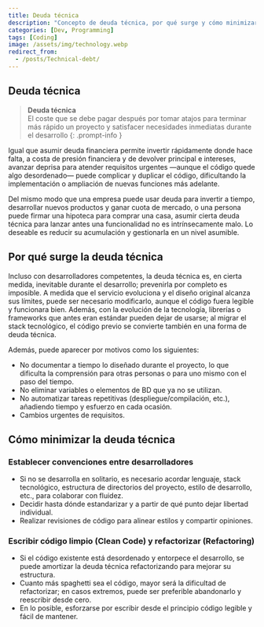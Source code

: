 ```yaml
---
title: Deuda técnica
description: "Concepto de deuda técnica, por qué surge y cómo minimizarla en el desarrollo de software mediante convenciones de equipo, código limpio y refactorización."
categories: [Dev, Programming]
tags: [Coding]
image: /assets/img/technology.webp
redirect_from:
  - /posts/Technical-debt/
---
```


## Deuda técnica
> **Deuda técnica**  
> El coste que se debe pagar después por tomar atajos para terminar más rápido un proyecto y satisfacer necesidades inmediatas durante el desarrollo
{: .prompt-info }

Igual que asumir deuda financiera permite invertir rápidamente donde hace falta, a costa de presión financiera y de devolver principal e intereses, avanzar deprisa para atender requisitos urgentes —aunque el código quede algo desordenado— puede complicar y duplicar el código, dificultando la implementación o ampliación de nuevas funciones más adelante.

Del mismo modo que una empresa puede usar deuda para invertir a tiempo, desarrollar nuevos productos y ganar cuota de mercado, o una persona puede firmar una hipoteca para comprar una casa, asumir cierta deuda técnica para lanzar antes una funcionalidad no es intrínsecamente malo. Lo deseable es reducir su acumulación y gestionarla en un nivel asumible.

## Por qué surge la deuda técnica
Incluso con desarrolladores competentes, la deuda técnica es, en cierta medida, inevitable durante el desarrollo; prevenirla por completo es imposible. A medida que el servicio evoluciona y el diseño original alcanza sus límites, puede ser necesario modificarlo, aunque el código fuera legible y funcionara bien. Además, con la evolución de la tecnología, librerías o frameworks que antes eran estándar pueden dejar de usarse; al migrar el stack tecnológico, el código previo se convierte también en una forma de deuda técnica.

Además, puede aparecer por motivos como los siguientes:
- No documentar a tiempo lo diseñado durante el proyecto, lo que dificulta la comprensión para otras personas o para uno mismo con el paso del tiempo.
- No eliminar variables o elementos de BD que ya no se utilizan.
- No automatizar tareas repetitivas (despliegue/compilación, etc.), añadiendo tiempo y esfuerzo en cada ocasión.
- Cambios urgentes de requisitos.

## Cómo minimizar la deuda técnica
### Establecer convenciones entre desarrolladores
- Si no se desarrolla en solitario, es necesario acordar lenguaje, stack tecnológico, estructura de directorios del proyecto, estilo de desarrollo, etc., para colaborar con fluidez.
- Decidir hasta dónde estandarizar y a partir de qué punto dejar libertad individual.
- Realizar revisiones de código para alinear estilos y compartir opiniones.

### Escribir código limpio (Clean Code) y refactorizar (Refactoring)
- Si el código existente está desordenado y entorpece el desarrollo, se puede amortizar la deuda técnica refactorizando para mejorar su estructura.
- Cuanto más spaghetti sea el código, mayor será la dificultad de refactorizar; en casos extremos, puede ser preferible abandonarlo y reescribir desde cero.
- En lo posible, esforzarse por escribir desde el principio código legible y fácil de mantener.
